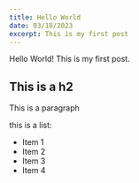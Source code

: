 ```yaml
---
title: Hello World
date: 03/18/2023
excerpt: This is my first post
---
```


Hello World! This is my first post.

## This is a h2

This is a paragraph

this is a list:

- Item 1
- Item 2
- Item 3
- Item 4
